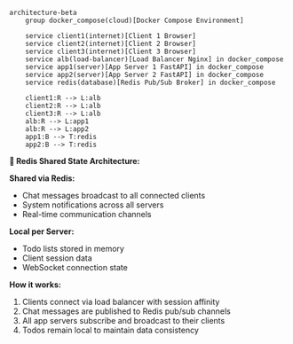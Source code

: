 ```mermaid
architecture-beta
    group docker_compose(cloud)[Docker Compose Environment]
    
    service client1(internet)[Client 1 Browser] 
    service client2(internet)[Client 2 Browser]
    service client3(internet)[Client 3 Browser]
    service alb(load-balancer)[Load Balancer Nginx] in docker_compose
    service app1(server)[App Server 1 FastAPI] in docker_compose
    service app2(server)[App Server 2 FastAPI] in docker_compose
    service redis(database)[Redis Pub/Sub Broker] in docker_compose
    
    client1:R --> L:alb
    client2:R --> L:alb
    client3:R --> L:alb
    alb:R --> L:app1
    alb:R --> L:app2
    app1:B --> T:redis
    app2:B --> T:redis
```

**🔄 Redis Shared State Architecture:**

**Shared via Redis:**
- Chat messages broadcast to all connected clients
- System notifications across all servers
- Real-time communication channels

**Local per Server:**
- Todo lists stored in memory
- Client session data
- WebSocket connection state

**How it works:**
1. Clients connect via load balancer with session affinity
2. Chat messages are published to Redis pub/sub channels
3. All app servers subscribe and broadcast to their clients
4. Todos remain local to maintain data consistency
